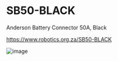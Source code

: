 # SB50-BLACK
Anderson Battery Connector 50A, Black

https://www.robotics.org.za/SB50-BLACK

![image](https://user-images.githubusercontent.com/4562957/127829715-74b82555-91c2-4676-90d7-b35b48fc9484.png)

